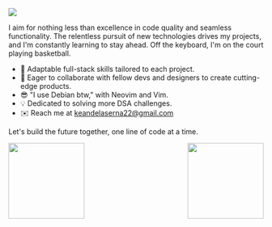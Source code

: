 ![](https://komarev.com/ghpvc/?username=imkurosaki)

I aim for nothing less than excellence in code quality and seamless functionality. The relentless pursuit of new technologies drives my projects, and I'm constantly learning to stay ahead. Off the keyboard, I'm on the court playing basketball.

- 🎯 Adaptable full-stack skills tailored to each project.
- 🤝 Eager to collaborate with fellow devs and designers to create cutting-edge products.
- 😎 "I use Debian btw," with Neovim and Vim.
- 💡 Dedicated to solving more DSA challenges.
- ✉️ Reach me at keandelaserna22@gmail.com

Let's build the future together, one line of code at a time.
<div style="display: flex; gap: 20px; justify-content: space-between; align-items: flex-start;">
    <img src="https://github-readme-stats.vercel.app/api?username=imkurosaki&show_icons=true&theme=transparent" height="150px" />
    <a href="https://git.io/streak-stats">
        <img src="https://streak-stats.demolab.com?user=imkurosaki&theme=rising-sun&date_format=%5BY%20%5DM%20j&card_width=500&border=EBB502" height="150px" />
    </a>
</div>

